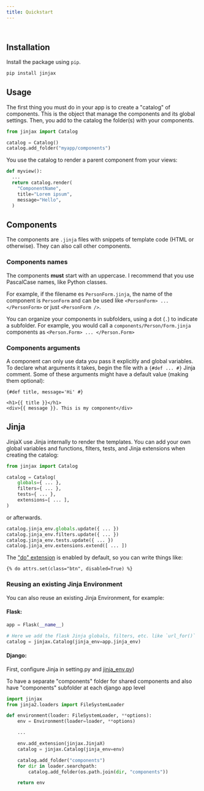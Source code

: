 ```yaml
---
title: Quickstart
---
```


<Header title="Quickstart">
</Header>

## Installation

Install the package using `pip`.

```bash
pip install jinjax
```

## Usage

The first thing you must do in your app is to create a "catalog" of components.
This is the object that manage the components and its global settings. Then, you add to the catalog the folder(s) with your components.

```python
from jinjax import Catalog

catalog = Catalog()
catalog.add_folder("myapp/components")
```

You use the catalog to render a parent component from your views:

```python
def myview():
  ...
  return catalog.render(
    "ComponentName",
    title="Lorem ipsum",
    message="Hello",
  )

```

## Components

The components are `.jinja` files with snippets of template code (HTML or otherwise). They can also call other components.


### Components names

The components **must** start with an uppercase. I recommend that you use PascalCase names, like Python classes.

For example, if the filename es `PersonForm.jinja`, the name of the component is `PersonForm` and can be used like `<PersonForm> ... </PersonForm>` or just `<PersonForm />`.

You can organize your components in subfolders, using a dot (`.`) to indicate a subfolder. For example, you would call a `components/Person/Form.jinja` components as `<Person.Form> ... </Person.Form>`


### Components arguments

A component can only use data you pass it explicitly and global variables.
To declare what arguments it takes, begin the file with a `{#def ... #}` Jinja comment.
Some of these arguments might have a default value (making them optional):

```html+jinja
{#def title, message='Hi' #}

<h1>{{ title }}</h1>
<div>{{ message }}. This is my component</div>
```

## Jinja

JinjaX use Jinja internally to render the templates. You can add your own global variables and functions, filters, tests, and Jinja extensions when creating the catalog:

```python
from jinjax import Catalog

catalog = Catalog(
    globals={ ... },
    filters={ ... },
    tests={ ... },
    extensions=[ ... ],
)
```

or afterwards.

```python
catalog.jinja_env.globals.update({ ... })
catalog.jinja_env.filters.update({ ... })
catalog.jinja_env.tests.update({ ... })
catalog.jinja_env.extensions.extend([ ... ])
```

The ["do" extension](https://jinja.palletsprojects.com/en/3.0.x/extensions/#expression-statement) is enabled by default, so you can write things like:

```html+jinja
{% do attrs.set(class="btn", disabled=True) %}
```

### Reusing an existing Jinja Environment

You can also reuse an existing Jinja Environment, for example:

#### Flask:

```python
app = Flask(__name__)

# Here we add the flask Jinja globals, filters, etc. like `url_for()`
catalog = jinjax.Catalog(jinja_env=app.jinja_env)

```

#### Django:

First, configure Jinja in setting.py and [jinja_env.py](https://docs.djangoproject.com/en/5.0/topics/templates/#django.template.backends.jinja2.Jinja2))

To have a separate "components" folder for shared components and also have "components" subfolder at each django app level

```python
import jinjax
from jinja2.loaders import FileSystemLoader

def environment(loader: FileSystemLoader, **options):
    env = Environment(loader=loader, **options)

    ...

    env.add_extension(jinjax.JinjaX)
    catalog = jinjax.Catalog(jinja_env=env)

    catalog.add_folder("components")
    for dir in loader.searchpath:
        catalog.add_folder(os.path.join(dir, "components"))

    return env
```

